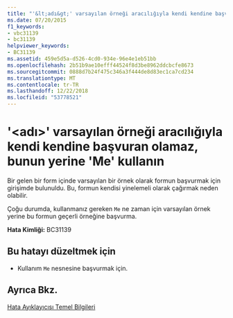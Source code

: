 ```yaml
---
title: "'&lt;adı&gt;' varsayılan örneği aracılığıyla kendi kendine başvuran olamaz, bunun yerine 'Me' kullanın"
ms.date: 07/20/2015
f1_keywords:
- vbc31139
- bc31139
helpviewer_keywords:
- BC31139
ms.assetid: 459e5d5a-d526-4cd0-934e-96e4e1eb51bb
ms.openlocfilehash: 2b51b9ae10efff44524f8d3be8962ddcbcfe8673
ms.sourcegitcommit: 0888d7b24f475c346a3f444de8d83ec1ca7cd234
ms.translationtype: MT
ms.contentlocale: tr-TR
ms.lasthandoff: 12/22/2018
ms.locfileid: "53778521"
---
```

# <a name="ltnamegt-cannot-refer-to-itself-through-its-default-instance-use-me-instead"></a>'&lt;adı&gt;' varsayılan örneği aracılığıyla kendi kendine başvuran olamaz, bunun yerine 'Me' kullanın
Bir gelen bir form içinde varsayılan bir örnek olarak formun başvurmak için girişimde bulunuldu. Bu, formun kendisi yinelemeli olarak çağırmak neden olabilir.  
  
 Çoğu durumda, kullanmanız gereken `Me` ne zaman için varsayılan örnek yerine bu formun geçerli örneğine başvurma.  
  
 **Hata Kimliği:** BC31139  
  
## <a name="to-correct-this-error"></a>Bu hatayı düzeltmek için  
  
-   Kullanım `Me` nesnesine başvurmak için.  
  
## <a name="see-also"></a>Ayrıca Bkz.  
 [Hata Ayıklayıcısı Temel Bilgileri](/visualstudio/debugger/debugger-basics)
